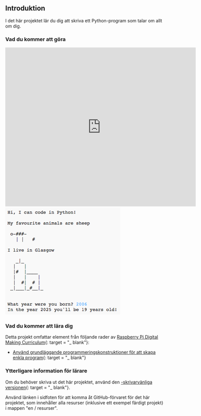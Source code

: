 ## Introduktion

I det här projektet lär du dig att skriva ett Python-program som talar om allt om dig.

### Vad du kommer att göra

<div class="trinket">
  <iframe src="https://trinket.io/embed/python/a1f663ae0d?outputOnly=true&start=result" width="600" height="500" frameborder="0" marginwidth="0" marginheight="0" allowfullscreen>
  </iframe>
  <img src="images/me-final.png">
</div>

### Vad du kommer att lära dig

Detta projekt omfattar element från följande rader av [Raspberry Pi Digital Making Curriculum](http://rpf.io/curriculum){: target = "_ blank"}:

+ [Använd grundläggande programmeringskonstruktioner för att skapa enkla program](https://www.raspberrypi.org/curriculum/programming/creator){: target = "_ blank"}

### Ytterligare information för lärare

Om du behöver skriva ut det här projektet, använd den [-skrivarvänliga versionen](https://projects.raspberrypi.org/en/projects/about-me/print){: target = "_ blank"}.

Använd länken i sidfoten för att komma åt GitHub-förvaret för det här projektet, som innehåller alla resurser (inklusive ett exempel färdigt projekt) i mappen "en / resurser".